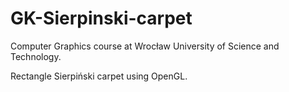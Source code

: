 # GK-Sierpinski-carpet

Computer Graphics course at Wrocław University of Science and Technology.

Rectangle Sierpiński carpet using OpenGL.
